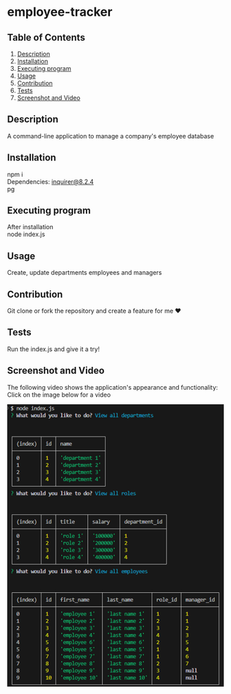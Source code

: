 # employee-tracker

## Table of Contents

<ol>
<li>
<a href="#description"> Description </a>
</li>
<li><a href="#installation"> Installation </a>
</li>
<li>
<a href="#executing-program"> Executing program </a>
</li>
<li><a href="#usage"> Usage </a>
</li>
<li><a href="#contribution"> Contribution </a>
</li>
<li>
<a href="#tests"> Tests </a>
</li>
<li>
<a href="#screenshot-and-video"> Screenshot and Video </a>
</li>
</ol>

## Description

A command-line application to manage a company's employee database

## Installation

npm i
<br>
Dependencies: inquirer@8.2.4\
pg

## Executing program

After installation
<br>
node index.js

## Usage

Create, update departments employees and managers

## Contribution

Git clone or fork the repository and create a feature for me ❤️

## Tests

Run the index.js and give it a try!

## Screenshot and Video

The following video shows the application's appearance and functionality:\
Click on the image below for a video

[![Video of program](./assets/images/screen.png)](./assets/videos/Employee%20Tracker.mp4)
